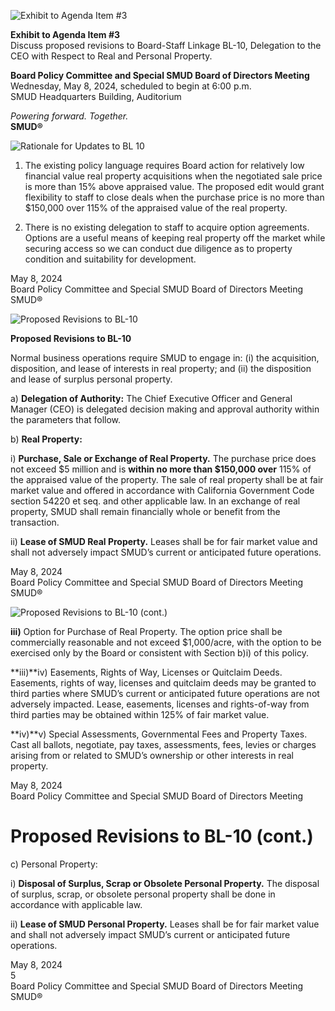 <!-- Page 1 -->
![Exhibit to Agenda Item #3](https://via.placeholder.com/1365x768.png?text=Exhibit+to+Agenda+Item+%233)

**Exhibit to Agenda Item #3**  
Discuss proposed revisions to Board-Staff Linkage BL-10, Delegation to the CEO with Respect to Real and Personal Property.

**Board Policy Committee and Special SMUD Board of Directors Meeting**  
Wednesday, May 8, 2024, scheduled to begin at 6:00 p.m.  
SMUD Headquarters Building, Auditorium  

*Powering forward. Together.*  
**SMUD®**
<!-- Page 2 -->
![Rationale for Updates to BL 10](https://via.placeholder.com/768x1365.png?text=Rationale+for+Updates+to+BL+10)

1. The existing policy language requires Board action for relatively low financial value real property acquisitions when the negotiated sale price is more than 15% above appraised value. The proposed edit would grant flexibility to staff to close deals when the purchase price is no more than $150,000 over 115% of the appraised value of the real property.

2. There is no existing delegation to staff to acquire option agreements. Options are a useful means of keeping real property off the market while securing access so we can conduct due diligence as to property condition and suitability for development.

May 8, 2024  
Board Policy Committee and Special SMUD Board of Directors Meeting  
SMUD®
<!-- Page 3 -->
![Proposed Revisions to BL-10](https://www.smud.org/-/media/Images/SMUD/Images/SMUD-Logo.png)

**Proposed Revisions to BL-10**

Normal business operations require SMUD to engage in: (i) the acquisition, disposition, and lease of interests in real property; and (ii) the disposition and lease of surplus personal property.

a) **Delegation of Authority:** The Chief Executive Officer and General Manager (CEO) is delegated decision making and approval authority within the parameters that follow.

b) **Real Property:**

i) **Purchase, Sale or Exchange of Real Property.** The purchase price does not exceed $5 million and is **within no more than $150,000 over** 115% of the appraised value of the property. The sale of real property shall be at fair market value and offered in accordance with California Government Code section 54220 et seq. and other applicable law. In an exchange of real property, SMUD shall remain financially whole or benefit from the transaction.

ii) **Lease of SMUD Real Property.** Leases shall be for fair market value and shall not adversely impact SMUD’s current or anticipated future operations.

May 8, 2024  
Board Policy Committee and Special SMUD Board of Directors Meeting  
SMUD®
<!-- Page 4 -->
![Proposed Revisions to BL-10 (cont.)](https://via.placeholder.com/1365x768.png?text=Proposed+Revisions+to+BL-10+(cont.))

**iii)** Option for Purchase of Real Property. The option price shall be commercially reasonable and not exceed $1,000/acre, with the option to be exercised only by the Board or consistent with Section b)i) of this policy.

**iii)**iv) Easements, Rights of Way, Licenses or Quitclaim Deeds. Easements, rights of way, licenses and quitclaim deeds may be granted to third parties where SMUD’s current or anticipated future operations are not adversely impacted. Lease, easements, licenses and rights-of-way from third parties may be obtained within 125% of fair market value.

**iv)**v) Special Assessments, Governmental Fees and Property Taxes. Cast all ballots, negotiate, pay taxes, assessments, fees, levies or charges arising from or related to SMUD’s ownership or other interests in real property.

May 8, 2024  
Board Policy Committee and Special SMUD Board of Directors Meeting
<!-- Page 5 -->
# Proposed Revisions to BL-10 (cont.)

c) Personal Property:

i) **Disposal of Surplus, Scrap or Obsolete Personal Property.** The disposal of surplus, scrap, or obsolete personal property shall be done in accordance with applicable law.

ii) **Lease of SMUD Personal Property.** Leases shall be for fair market value and shall not adversely impact SMUD’s current or anticipated future operations.

May 8, 2024  
5  
Board Policy Committee and Special SMUD Board of Directors Meeting  
SMUD®
